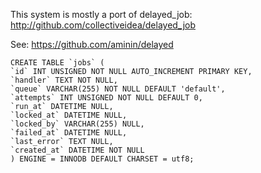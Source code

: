 This system is mostly a port of delayed_job: http://github.com/collectiveidea/delayed_job

See: https://github.com/aminin/delayed

```
CREATE TABLE `jobs` (
`id` INT UNSIGNED NOT NULL AUTO_INCREMENT PRIMARY KEY,
`handler` TEXT NOT NULL,
`queue` VARCHAR(255) NOT NULL DEFAULT 'default',
`attempts` INT UNSIGNED NOT NULL DEFAULT 0,
`run_at` DATETIME NULL,
`locked_at` DATETIME NULL,
`locked_by` VARCHAR(255) NULL,
`failed_at` DATETIME NULL,
`last_error` TEXT NULL,
`created_at` DATETIME NOT NULL
) ENGINE = INNODB DEFAULT CHARSET = utf8;
```

